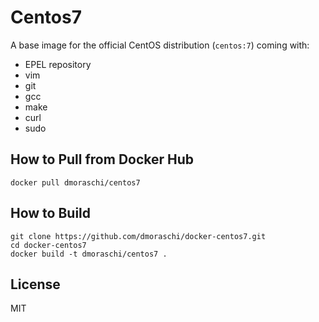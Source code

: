 # Centos7

A base image for the official CentOS distribution (`centos:7`) coming with:

- EPEL repository
- vim
- git
- gcc
- make
- curl
- sudo

## How to Pull from Docker Hub

    docker pull dmoraschi/centos7

## How to Build

    git clone https://github.com/dmoraschi/docker-centos7.git
    cd docker-centos7
    docker build -t dmoraschi/centos7 .

## License

MIT